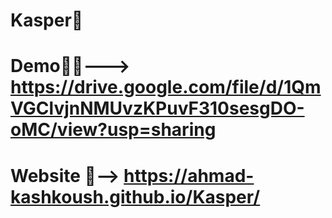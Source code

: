 # Kasper🚀
# Demo🚀🚀---> https://drive.google.com/file/d/1QmVGClvjnNMUvzKPuvF310sesgDO-oMC/view?usp=sharing
# Website 🚀--> https://ahmad-kashkoush.github.io/Kasper/
